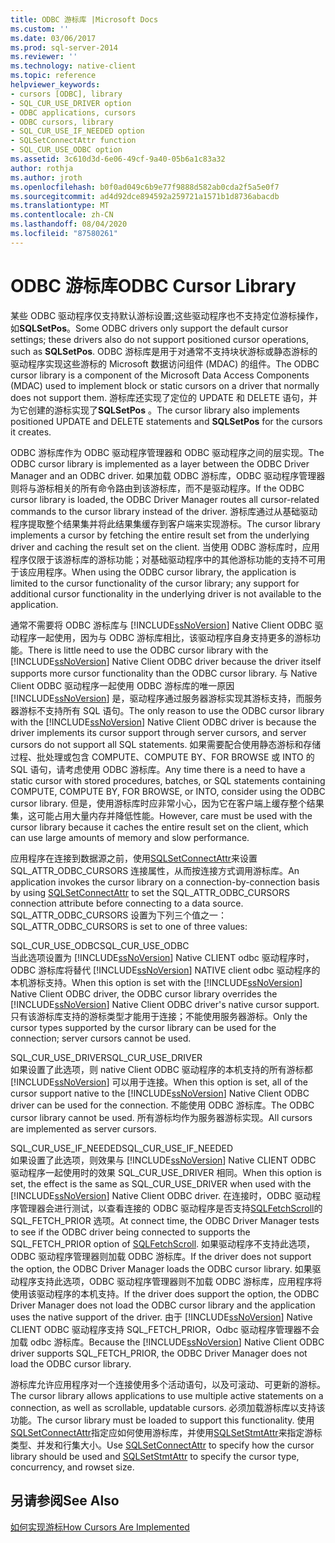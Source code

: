 ```yaml
---
title: ODBC 游标库 |Microsoft Docs
ms.custom: ''
ms.date: 03/06/2017
ms.prod: sql-server-2014
ms.reviewer: ''
ms.technology: native-client
ms.topic: reference
helpviewer_keywords:
- cursors [ODBC], library
- SQL_CUR_USE_DRIVER option
- ODBC applications, cursors
- ODBC cursors, library
- SQL_CUR_USE_IF_NEEDED option
- SQLSetConnectAttr function
- SQL_CUR_USE_ODBC option
ms.assetid: 3c610d3d-6e06-49cf-9a40-05b6a1c83a32
author: rothja
ms.author: jroth
ms.openlocfilehash: b0f0ad049c6b9e77f9888d582ab0cda2f5a5e0f7
ms.sourcegitcommit: ad4d92dce894592a259721a1571b1d8736abacdb
ms.translationtype: MT
ms.contentlocale: zh-CN
ms.lasthandoff: 08/04/2020
ms.locfileid: "87580261"
---
```

# <a name="odbc-cursor-library"></a><span data-ttu-id="f9a77-102">ODBC 游标库</span><span class="sxs-lookup"><span data-stu-id="f9a77-102">ODBC Cursor Library</span></span>
  <span data-ttu-id="f9a77-103">某些 ODBC 驱动程序仅支持默认游标设置;这些驱动程序也不支持定位游标操作，如**SQLSetPos**。</span><span class="sxs-lookup"><span data-stu-id="f9a77-103">Some ODBC drivers only support the default cursor settings; these drivers also do not support positioned cursor operations, such as **SQLSetPos**.</span></span> <span data-ttu-id="f9a77-104">ODBC 游标库是用于对通常不支持块状游标或静态游标的驱动程序实现这些游标的 Microsoft 数据访问组件 (MDAC) 的组件。</span><span class="sxs-lookup"><span data-stu-id="f9a77-104">The ODBC cursor library is a component of the Microsoft Data Access Components (MDAC) used to implement block or static cursors on a driver that normally does not support them.</span></span> <span data-ttu-id="f9a77-105">游标库还实现了定位的 UPDATE 和 DELETE 语句，并为它创建的游标实现了**SQLSetPos** 。</span><span class="sxs-lookup"><span data-stu-id="f9a77-105">The cursor library also implements positioned UPDATE and DELETE statements and **SQLSetPos** for the cursors it creates.</span></span>  
  
 <span data-ttu-id="f9a77-106">ODBC 游标库作为 ODBC 驱动程序管理器和 ODBC 驱动程序之间的层实现。</span><span class="sxs-lookup"><span data-stu-id="f9a77-106">The ODBC cursor library is implemented as a layer between the ODBC Driver Manager and an ODBC driver.</span></span> <span data-ttu-id="f9a77-107">如果加载 ODBC 游标库，ODBC 驱动程序管理器则将与游标相关的所有命令路由到该游标库，而不是驱动程序。</span><span class="sxs-lookup"><span data-stu-id="f9a77-107">If the ODBC cursor library is loaded, the ODBC Driver Manager routes all cursor-related commands to the cursor library instead of the driver.</span></span> <span data-ttu-id="f9a77-108">游标库通过从基础驱动程序提取整个结果集并将此结果集缓存到客户端来实现游标。</span><span class="sxs-lookup"><span data-stu-id="f9a77-108">The cursor library implements a cursor by fetching the entire result set from the underlying driver and caching the result set on the client.</span></span> <span data-ttu-id="f9a77-109">当使用 ODBC 游标库时，应用程序仅限于该游标库的游标功能；对基础驱动程序中的其他游标功能的支持不可用于该应用程序。</span><span class="sxs-lookup"><span data-stu-id="f9a77-109">When using the ODBC cursor library, the application is limited to the cursor functionality of the cursor library; any support for additional cursor functionality in the underlying driver is not available to the application.</span></span>  
  
 <span data-ttu-id="f9a77-110">通常不需要将 ODBC 游标库与 [!INCLUDE[ssNoVersion](../../../includes/ssnoversion-md.md)] Native Client ODBC 驱动程序一起使用，因为与 ODBC 游标库相比，该驱动程序自身支持更多的游标功能。</span><span class="sxs-lookup"><span data-stu-id="f9a77-110">There is little need to use the ODBC cursor library with the [!INCLUDE[ssNoVersion](../../../includes/ssnoversion-md.md)] Native Client ODBC driver because the driver itself supports more cursor functionality than the ODBC cursor library.</span></span> <span data-ttu-id="f9a77-111">与 Native Client ODBC 驱动程序一起使用 ODBC 游标库的唯一原因 [!INCLUDE[ssNoVersion](../../../includes/ssnoversion-md.md)] 是，驱动程序通过服务器游标实现其游标支持，而服务器游标不支持所有 SQL 语句。</span><span class="sxs-lookup"><span data-stu-id="f9a77-111">The only reason to use the ODBC cursor library with the [!INCLUDE[ssNoVersion](../../../includes/ssnoversion-md.md)] Native Client ODBC driver is because the driver implements its cursor support through server cursors, and server cursors do not support all SQL statements.</span></span> <span data-ttu-id="f9a77-112">如果需要配合使用静态游标和存储过程、批处理或包含 COMPUTE、COMPUTE BY、FOR BROWSE 或 INTO 的 SQL 语句，请考虑使用 ODBC 游标库。</span><span class="sxs-lookup"><span data-stu-id="f9a77-112">Any time there is a need to have a static cursor with stored procedures, batches, or SQL statements containing COMPUTE, COMPUTE BY, FOR BROWSE, or INTO, consider using the ODBC cursor library.</span></span> <span data-ttu-id="f9a77-113">但是，使用游标库时应非常小心，因为它在客户端上缓存整个结果集，这可能占用大量内存并降低性能。</span><span class="sxs-lookup"><span data-stu-id="f9a77-113">However, care must be used with the cursor library because it caches the entire result set on the client, which can use large amounts of memory and slow performance.</span></span>  
  
 <span data-ttu-id="f9a77-114">应用程序在连接到数据源之前，使用[SQLSetConnectAttr](../../native-client-odbc-api/sqlsetconnectattr.md)来设置 SQL_ATTR_ODBC_CURSORS 连接属性，从而按连接方式调用游标库。</span><span class="sxs-lookup"><span data-stu-id="f9a77-114">An application invokes the cursor library on a connection-by-connection basis by using [SQLSetConnectAttr](../../native-client-odbc-api/sqlsetconnectattr.md) to set the SQL_ATTR_ODBC_CURSORS connection attribute before connecting to a data source.</span></span> <span data-ttu-id="f9a77-115">SQL_ATTR_ODBC_CURSORS 设置为下列三个值之一：</span><span class="sxs-lookup"><span data-stu-id="f9a77-115">SQL_ATTR_ODBC_CURSORS is set to one of three values:</span></span>  
  
 <span data-ttu-id="f9a77-116">SQL_CUR_USE_ODBC</span><span class="sxs-lookup"><span data-stu-id="f9a77-116">SQL_CUR_USE_ODBC</span></span>  
 <span data-ttu-id="f9a77-117">当此选项设置为 [!INCLUDE[ssNoVersion](../../../includes/ssnoversion-md.md)] Native CLIENT odbc 驱动程序时，ODBC 游标库将替代 [!INCLUDE[ssNoVersion](../../../includes/ssnoversion-md.md)] NATIVE client odbc 驱动程序的本机游标支持。</span><span class="sxs-lookup"><span data-stu-id="f9a77-117">When this option is set with the [!INCLUDE[ssNoVersion](../../../includes/ssnoversion-md.md)] Native Client ODBC driver, the ODBC cursor library overrides the [!INCLUDE[ssNoVersion](../../../includes/ssnoversion-md.md)] Native Client ODBC driver's native cursor support.</span></span> <span data-ttu-id="f9a77-118">只有该游标库支持的游标类型才能用于连接；不能使用服务器游标。</span><span class="sxs-lookup"><span data-stu-id="f9a77-118">Only the cursor types supported by the cursor library can be used for the connection; server cursors cannot be used.</span></span>  
  
 <span data-ttu-id="f9a77-119">SQL_CUR_USE_DRIVER</span><span class="sxs-lookup"><span data-stu-id="f9a77-119">SQL_CUR_USE_DRIVER</span></span>  
 <span data-ttu-id="f9a77-120">如果设置了此选项，则 native Client ODBC 驱动程序的本机支持的所有游标都 [!INCLUDE[ssNoVersion](../../../includes/ssnoversion-md.md)] 可以用于连接。</span><span class="sxs-lookup"><span data-stu-id="f9a77-120">When this option is set, all of the cursor support native to the [!INCLUDE[ssNoVersion](../../../includes/ssnoversion-md.md)] Native Client ODBC driver can be used for the connection.</span></span> <span data-ttu-id="f9a77-121">不能使用 ODBC 游标库。</span><span class="sxs-lookup"><span data-stu-id="f9a77-121">The ODBC cursor library cannot be used.</span></span> <span data-ttu-id="f9a77-122">所有游标均作为服务器游标实现。</span><span class="sxs-lookup"><span data-stu-id="f9a77-122">All cursors are implemented as server cursors.</span></span>  
  
 <span data-ttu-id="f9a77-123">SQL_CUR_USE_IF_NEEDED</span><span class="sxs-lookup"><span data-stu-id="f9a77-123">SQL_CUR_USE_IF_NEEDED</span></span>  
 <span data-ttu-id="f9a77-124">如果设置了此选项，则效果与 [!INCLUDE[ssNoVersion](../../../includes/ssnoversion-md.md)] Native CLIENT ODBC 驱动程序一起使用时的效果 SQL_CUR_USE_DRIVER 相同。</span><span class="sxs-lookup"><span data-stu-id="f9a77-124">When this option is set, the effect is the same as SQL_CUR_USE_DRIVER when used with the [!INCLUDE[ssNoVersion](../../../includes/ssnoversion-md.md)] Native Client ODBC driver.</span></span> <span data-ttu-id="f9a77-125">在连接时，ODBC 驱动程序管理器会进行测试，以查看连接的 ODBC 驱动程序是否支持[SQLFetchScroll](../../native-client-odbc-api/sqlfetchscroll.md)的 SQL_FETCH_PRIOR 选项。</span><span class="sxs-lookup"><span data-stu-id="f9a77-125">At connect time, the ODBC Driver Manager tests to see if the ODBC driver being connected to supports the SQL_FETCH_PRIOR option of [SQLFetchScroll](../../native-client-odbc-api/sqlfetchscroll.md).</span></span> <span data-ttu-id="f9a77-126">如果驱动程序不支持此选项，ODBC 驱动程序管理器则加载 ODBC 游标库。</span><span class="sxs-lookup"><span data-stu-id="f9a77-126">If the driver does not support the option, the ODBC Driver Manager loads the ODBC cursor library.</span></span> <span data-ttu-id="f9a77-127">如果驱动程序支持此选项，ODBC 驱动程序管理器则不加载 ODBC 游标库，应用程序将使用该驱动程序的本机支持。</span><span class="sxs-lookup"><span data-stu-id="f9a77-127">If the driver does support the option, the ODBC Driver Manager does not load the ODBC cursor library and the application uses the native support of the driver.</span></span> <span data-ttu-id="f9a77-128">由于 [!INCLUDE[ssNoVersion](../../../includes/ssnoversion-md.md)] Native CLIENT ODBC 驱动程序支持 SQL_FETCH_PRIOR，Odbc 驱动程序管理器不会加载 odbc 游标库。</span><span class="sxs-lookup"><span data-stu-id="f9a77-128">Because the [!INCLUDE[ssNoVersion](../../../includes/ssnoversion-md.md)] Native Client ODBC driver supports SQL_FETCH_PRIOR, the ODBC Driver Manager does not load the ODBC cursor library.</span></span>  
  
 <span data-ttu-id="f9a77-129">游标库允许应用程序对一个连接使用多个活动语句，以及可滚动、可更新的游标。</span><span class="sxs-lookup"><span data-stu-id="f9a77-129">The cursor library allows applications to use multiple active statements on a connection, as well as scrollable, updatable cursors.</span></span> <span data-ttu-id="f9a77-130">必须加载游标库以支持该功能。</span><span class="sxs-lookup"><span data-stu-id="f9a77-130">The cursor library must be loaded to support this functionality.</span></span> <span data-ttu-id="f9a77-131">使用[SQLSetConnectAttr](../../native-client-odbc-api/sqlsetconnectattr.md)指定应如何使用游标库，并使用[SQLSetStmtAttr](../../native-client-odbc-api/sqlsetstmtattr.md)来指定游标类型、并发和行集大小。</span><span class="sxs-lookup"><span data-stu-id="f9a77-131">Use [SQLSetConnectAttr](../../native-client-odbc-api/sqlsetconnectattr.md) to specify how the cursor library should be used and [SQLSetStmtAttr](../../native-client-odbc-api/sqlsetstmtattr.md) to specify the cursor type, concurrency, and rowset size.</span></span>  
  
## <a name="see-also"></a><span data-ttu-id="f9a77-132">另请参阅</span><span class="sxs-lookup"><span data-stu-id="f9a77-132">See Also</span></span>  
 [<span data-ttu-id="f9a77-133">如何实现游标</span><span class="sxs-lookup"><span data-stu-id="f9a77-133">How Cursors Are Implemented</span></span>](how-cursors-are-implemented.md)  
  
  
